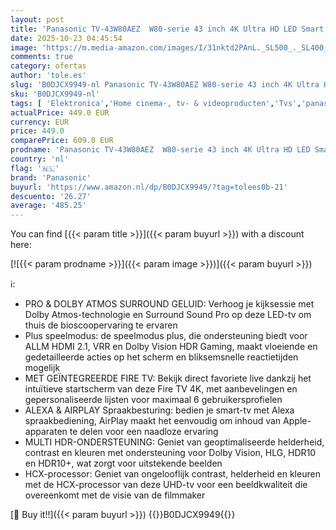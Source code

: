 ```yaml
---
layout: post
title: 'Panasonic TV-43W80AEZ  W80-serie 43 inch 4K Ultra HD LED Smart TV  2024  Fire TV  Dolby Vision & Atmos  Game Mode Plus  spraakbesturing Alexa  Airplay  zwart'
date: 2025-10-23 04:45:54
image: 'https://m.media-amazon.com/images/I/31nktd2PAnL._SL500_._SL400_.jpg'
comments: true
category: ofertas
author: 'tole.es'
slug: 'B0DJCX9949-nl Panasonic TV-43W80AEZ W80-serie 43 inch 4K Ultra HD LED...'
sku: 'B0DJCX9949-nl'
tags: [ 'Elektronica','Home cinema-, tv- & videoproducten','Tvs','panasonic','🇳🇱', ]
actualPrice: 449.0 EUR
currency: EUR
price: 449.0
comparePrice: 609.0 EUR
prodname: 'Panasonic TV-43W80AEZ  W80-serie 43 inch 4K Ultra HD LED Smart TV  2024  Fire TV  Dolby Vision & Atmos  Game Mode Plus  spraakbesturing Alexa  Airplay  zwart'
country: 'nl'
flag: '🇳🇱'
brand: 'Panasonic'
buyurl: 'https://www.amazon.nl/dp/B0DJCX9949/?tag=tolees0b-21'
descuento: '26.27'
average: '485.25'
---
```


You can find [{{< param title >}}]({{< param buyurl >}}) with a discount here:

[![{{< param prodname >}}]({{< param image >}})]({{< param buyurl >}})

ℹ️:

- PRO & DOLBY ATMOS SURROUND GELUID: Verhoog je kijksessie met Dolby Atmos-technologie en Surround Sound Pro op deze LED-tv om thuis de bioscoopervaring te ervaren
- Plus speelmodus: de speelmodus plus, die ondersteuning biedt voor ALLM HDMI 2.1, VRR en Dolby Vision HDR Gaming, maakt vloeiende en gedetailleerde acties op het scherm en bliksemsnelle reactietijden mogelijk
- MET GEÏNTEGREERDE FIRE TV: Bekijk direct favoriete live dankzij het intuïtieve startscherm van deze Fire TV 4K, met aanbevelingen en gepersonaliseerde lijsten voor maximaal 6 gebruikersprofielen
- ALEXA & AIRPLAY Spraakbesturing: bedien je smart-tv met Alexa spraakbediening, AirPlay maakt het eenvoudig om inhoud van Apple-apparaten te delen voor een naadloze ervaring
- MULTI HDR-ONDERSTEUNING: Geniet van geoptimaliseerde helderheid, contrast en kleuren met ondersteuning voor Dolby Vision, HLG, HDR10 en HDR10+, wat zorgt voor uitstekende beelden
- HCX-processor: Geniet van ongelooflijk contrast, helderheid en kleuren met de HCX-processor van deze UHD-tv voor een beeldkwaliteit die overeenkomt met de visie van de filmmaker

[🛒 Buy it!!]({{< param buyurl >}})
{{<world>}}B0DJCX9949{{</world>}}
